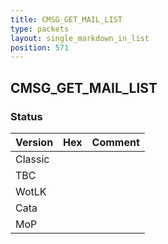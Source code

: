 ```yaml
---
title: CMSG_GET_MAIL_LIST
type: packets
layout: single_markdown_in_list
position: 571
---
```


## CMSG_GET_MAIL_LIST

### Status

Version    | Hex        | Comment
---------- | ---------- | ---------- 
Classic    |            |
TBC        |            |
WotLK      |            |
Cata       |            |
MoP        |            |